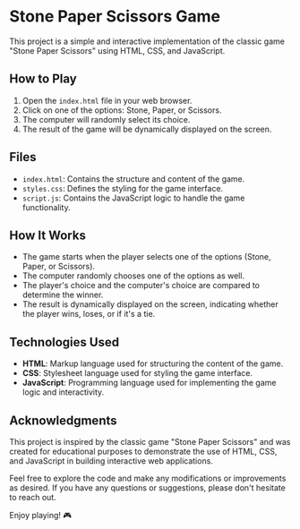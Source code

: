 # Stone Paper Scissors Game

This project is a simple and interactive implementation of the classic game "Stone Paper Scissors" using HTML, CSS, and JavaScript.

## How to Play
1. Open the `index.html` file in your web browser.
2. Click on one of the options: Stone, Paper, or Scissors.
3. The computer will randomly select its choice.
4. The result of the game will be dynamically displayed on the screen.

## Files
- `index.html`: Contains the structure and content of the game.
- `styles.css`: Defines the styling for the game interface.
- `script.js`: Contains the JavaScript logic to handle the game functionality.

## How It Works
- The game starts when the player selects one of the options (Stone, Paper, or Scissors).
- The computer randomly chooses one of the options as well.
- The player's choice and the computer's choice are compared to determine the winner.
- The result is dynamically displayed on the screen, indicating whether the player wins, loses, or if it's a tie.

## Technologies Used
- **HTML**: Markup language used for structuring the content of the game.
- **CSS**: Stylesheet language used for styling the game interface.
- **JavaScript**: Programming language used for implementing the game logic and interactivity.

## Acknowledgments
This project is inspired by the classic game "Stone Paper Scissors" and was created for educational purposes to demonstrate the use of HTML, CSS, and JavaScript in building interactive web applications.

Feel free to explore the code and make any modifications or improvements as desired. If you have any questions or suggestions, please don't hesitate to reach out.

Enjoy playing! 🎮
